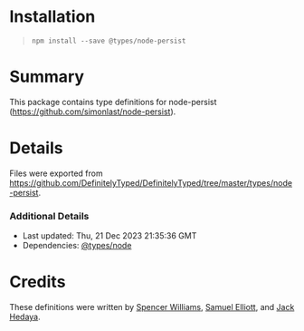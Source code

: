 # Installation
> `npm install --save @types/node-persist`

# Summary
This package contains type definitions for node-persist (https://github.com/simonlast/node-persist).

# Details
Files were exported from https://github.com/DefinitelyTyped/DefinitelyTyped/tree/master/types/node-persist.

### Additional Details
 * Last updated: Thu, 21 Dec 2023 21:35:36 GMT
 * Dependencies: [@types/node](https://npmjs.com/package/@types/node)

# Credits
These definitions were written by [Spencer Williams](https://github.com/spencerwi), [Samuel Elliott](https://github.com/samuelthomas2774), and [Jack Hedaya](https://github.com/jackHedaya).

